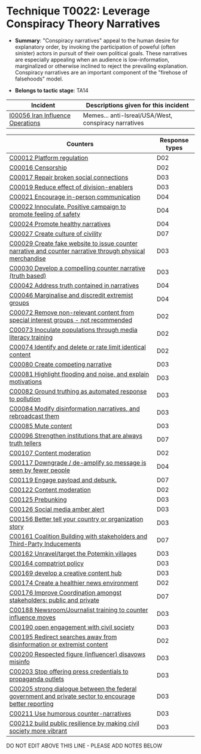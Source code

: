 # Technique T0022: Leverage Conspiracy Theory Narratives

* **Summary**: "Conspiracy narratives" appeal to the human desire for explanatory order, by invoking the participation of poweful (often sinister) actors in pursuit of their own political goals. These narratives are especially appealing when an audience is low-information, marginalized or otherwise inclined to reject the prevailing explanation. Conspiracy narratives are an important component of the "firehose of falsehoods" model. 

* **Belongs to tactic stage**: TA14


| Incident | Descriptions given for this incident |
| -------- | -------------------- |
| [I00056 Iran Influence Operations](../../generated_pages/incidents/I00056.md) | Memes... anti-Isreal/USA/West, conspiracy narratives |



| Counters | Response types |
| -------- | -------------- |
| [C00012 Platform regulation](../../generated_pages/counters/C00012.md) | D02 |
| [C00016 Censorship](../../generated_pages/counters/C00016.md) | D02 |
| [C00017 Repair broken social connections](../../generated_pages/counters/C00017.md) | D03 |
| [C00019 Reduce effect of division-enablers](../../generated_pages/counters/C00019.md) | D03 |
| [C00021 Encourage in-person communication](../../generated_pages/counters/C00021.md) | D04 |
| [C00022 Innoculate. Positive campaign to promote feeling of safety](../../generated_pages/counters/C00022.md) | D04 |
| [C00024 Promote healthy narratives](../../generated_pages/counters/C00024.md) | D04 |
| [C00027 Create culture of civility](../../generated_pages/counters/C00027.md) | D07 |
| [C00029 Create fake website to issue counter narrative and counter narrative through physical merchandise](../../generated_pages/counters/C00029.md) | D03 |
| [C00030 Develop a compelling counter narrative (truth based)](../../generated_pages/counters/C00030.md) | D03 |
| [C00042 Address truth contained in narratives](../../generated_pages/counters/C00042.md) | D04 |
| [C00046 Marginalise and discredit extremist groups](../../generated_pages/counters/C00046.md) | D04 |
| [C00072 Remove non-relevant content from special interest groups - not recommended](../../generated_pages/counters/C00072.md) | D02 |
| [C00073 Inoculate populations through media literacy training](../../generated_pages/counters/C00073.md) | D02 |
| [C00074 Identify and delete or rate limit identical content](../../generated_pages/counters/C00074.md) | D02 |
| [C00080 Create competing narrative](../../generated_pages/counters/C00080.md) | D03 |
| [C00081 Highlight flooding and noise, and explain motivations](../../generated_pages/counters/C00081.md) | D03 |
| [C00082 Ground truthing as automated response to pollution](../../generated_pages/counters/C00082.md) | D03 |
| [C00084 Modify disinformation narratives, and rebroadcast them](../../generated_pages/counters/C00084.md) | D03 |
| [C00085 Mute content](../../generated_pages/counters/C00085.md) | D03 |
| [C00096 Strengthen institutions that are always truth tellers](../../generated_pages/counters/C00096.md) | D07 |
| [C00107 Content moderation](../../generated_pages/counters/C00107.md) | D02 |
| [C00117 Downgrade / de-amplify so message is seen by fewer people](../../generated_pages/counters/C00117.md) | D04 |
| [C00119 Engage payload and debunk.](../../generated_pages/counters/C00119.md) | D07 |
| [C00122 Content moderation](../../generated_pages/counters/C00122.md) | D02 |
| [C00125 Prebunking](../../generated_pages/counters/C00125.md) | D03 |
| [C00126 Social media amber alert](../../generated_pages/counters/C00126.md) | D03 |
| [C00156 Better tell your country or organization story](../../generated_pages/counters/C00156.md) | D03 |
| [C00161 Coalition Building with stakeholders and Third-Party Inducements](../../generated_pages/counters/C00161.md) | D07 |
| [C00162 Unravel/target the Potemkin villages](../../generated_pages/counters/C00162.md) | D03 |
| [C00164 compatriot policy](../../generated_pages/counters/C00164.md) | D03 |
| [C00169 develop a creative content hub](../../generated_pages/counters/C00169.md) | D03 |
| [C00174 Create a healthier news environment](../../generated_pages/counters/C00174.md) | D02 |
| [C00176 Improve Coordination amongst stakeholders: public and private](../../generated_pages/counters/C00176.md) | D07 |
| [C00188 Newsroom/Journalist training to counter influence moves](../../generated_pages/counters/C00188.md) | D03 |
| [C00190 open engagement with civil society](../../generated_pages/counters/C00190.md) | D03 |
| [C00195 Redirect searches away from disinformation or extremist content ](../../generated_pages/counters/C00195.md) | D02 |
| [C00200 Respected figure (influencer) disavows misinfo](../../generated_pages/counters/C00200.md) | D03 |
| [C00203 Stop offering press credentials to propaganda outlets](../../generated_pages/counters/C00203.md) | D03 |
| [C00205 strong dialogue between the federal government and private sector to encourage better reporting](../../generated_pages/counters/C00205.md) | D03 |
| [C00211 Use humorous counter-narratives](../../generated_pages/counters/C00211.md) | D03 |
| [C00212 build public resilience by making civil society more vibrant](../../generated_pages/counters/C00212.md) | D03 |


DO NOT EDIT ABOVE THIS LINE - PLEASE ADD NOTES BELOW